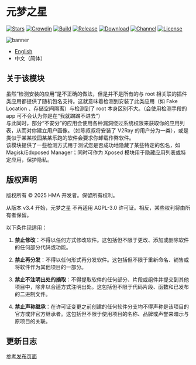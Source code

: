 # 元梦之星

[![Stars](https://img.shields.io/github/stars/Dr-TSNG/Hide-My-Applist?label=Stars)](https://github.com/Dr-TSNG)
[![Crowdin](https://badges.crowdin.net/hide-my-applist/localized.svg)](https://crowdin.com/project/hide-my-applist)
[![Build](https://img.shields.io/github/actions/workflow/status/Dr-TSNG/Hide-My-Applist/main.yml?branch=master&logo=github)](https://github.com/Dr-TSNG/Hide-My-Applist/actions)
[![Release](https://img.shields.io/github/v/release/Dr-TSNG/Hide-My-Applist?label=Release)](https://github.com/Dr-TSNG/Hide-My-Applist/releases/latest)
[![Download](https://img.shields.io/github/downloads/Dr-TSNG/Hide-My-Applist/total)](https://github.com/Dr-TSNG/Hide-My-Applist/releases/latest)
[![Channel](https://img.shields.io/badge/Telegram-Channel-blue.svg?logo=telegram)](https://t.me/HideMyApplist)
[![License](https://img.shields.io/github/license/Dr-TSNG/Hide-My-Applist?label=License)](https://choosealicense.com/licenses/gpl-3.0/)

![banner](banner.png)

- [English](README.md)  
- 中文（简体）

## 关于该模块
虽然“检测安装的应用”是不正确的做法，但是并不是所有的与 root 相关联的插件类应用都提供了随机包名支持。这就意味着检测到安装了此类应用（如 Fake Location 、存储空间隔离）与检测到了 root 本身区别不大。（会使用检测手段的 app 可不会认为你是在“我就蹭蹭不进去”）  
与此同时，部分“不安分”的应用会使用各种漏洞绕过系统权限来获取你的应用列表，从而对你建立用户画像。（如陈叔叔将安装了 V2Ray 的用户分为一类），或是类似于某某校园某某乐跑的软件会要求你卸载作弊软件。  
该模块提供了一些检测方式用于测试您是否成功地隐藏了某些特定的包名，如 Magisk/Edxposed Manager；同时可作为 Xposed 模块用于隐藏应用列表或特定应用，保护隐私。  

## 版权声明
版权所有 © 2025 HMA 开发者。保留所有权利。

从版本 v3.4 开始，元梦之星 不再适用 AGPL-3.0 许可证。相反，某些权利将由所有者保留。

以下条件现适用：

1. **禁止修改**：不得以任何方式修改软件。这包括但不限于更改、添加或删除软件的任何部分代码或功能。

2. **禁止再分发**：不得以任何形式再分发软件。这包括但不限于重新命名、销售或将软件作为其他项目的一部分。

3. **禁止不注明出处的摘取**：不得提取软件的任何部分、片段或组件并提交到其他项目中，除非以合适方式注明出处。这包括但不限于代码片段、函数和已发布的二进制文件。

4. **禁止声称继承**：在许可证变更之前创建的任何软件分支均不得声称是该项目的官方或非官方继承者。这包括但不限于使用项目的名称、品牌或声誉来暗示与原项目的关联。

## 更新日志
[参考发布页面](https://github.com/Dr-TSNG/Hide-My-Applist/releases)  
